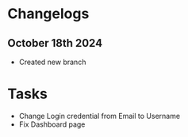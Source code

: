 # Changelogs
## October 18th 2024
- Created new branch

# Tasks
- Change Login credential from Email to Username
- Fix Dashboard page
